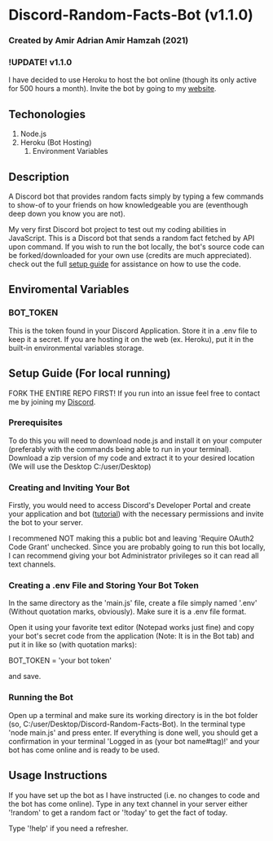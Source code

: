 # Discord-Random-Facts-Bot (v1.1.0)

### Created by Amir Adrian Amir Hamzah (2021)

### !UPDATE! v1.1.0

I have decided to use Heroku to host the bot online (though its only active for 500 hours a month). Invite the bot by going to my [website](https://edenfrey.github.io/discord-random-facts-bot-website/).
## Techonologies

1. Node.js
1. Heroku (Bot Hosting)
    1. Environment Variables
## Description

A Discord bot that provides random facts simply by typing a few commands to show-of to your friends on how knowledgeable you are (eventhough deep down you know you are not).


My very first Discord bot project to test out my coding abilities in JavaScript. This is a Discord bot that sends a random fact fetched by API upon command. If you wish to run the bot locally, the bot's source code can be forked/downloaded for your own use (credits are much appreciated). check out the full [setup guide](#setup-guide) for assistance on how to use the code.

## Enviromental Variables

### BOT_TOKEN

This is the token found in your Discord Application. Store it in a .env file to keep it a secret. If you are hosting it on the web (ex. Heroku), put it in the built-in environmental variables storage.

## Setup Guide (For local running)

FORK THE ENTIRE REPO FIRST! If you run into an issue feel free to contact me by joining my [Discord](http://bit.ly/edenfreydiscord).

### Prerequisites

To do this you will need to download node.js and install it on your computer (preferably with the commands being able to run in your terminal). Download a zip version of my code and extract it to your desired location (We will use the Desktop C:/user/Desktop)

### Creating and Inviting Your Bot

Firstly, you would need to access Discord's Developer Portal and create your application and bot ([tutorial](https://discordpy.readthedocs.io/en/stable/discord.html)) with the necessary permissions and invite the bot to your server.

I recommened NOT making this a public bot and leaving 'Require OAuth2 Code Grant' unchecked. Since you are probably going to run this bot locally, I can recommend giving your bot Administrator privileges so it can read all text channels.

### Creating a .env File and Storing Your Bot Token

In the same directory as the 'main.js' file, create a file simply named '.env' (Without quotation marks, obviously). Make sure it is a .env file format.

Open it using your favorite text editor (Notepad works just fine) and copy your bot's secret code from the application (Note: It is in the Bot tab) and put it in like so (with quotation marks):

BOT_TOKEN = 'your bot token'

and save.

### Running the Bot

Open up a terminal and make sure its working directory is in the bot folder (so, C:/user/Desktop/Discord-Random-Facts-Bot). In the terminal type 'node main.js' and press enter. If everything is done well, you should get a confirmation in your terminal 'Logged in as (your bot name#tag)!' and your bot has come online and is ready to be used.

## Usage Instructions

If you have set up the bot as I have instructed (i.e. no changes to code and the bot has come online). Type in any text channel in your server either '!random' to get a random fact or '!today' to get the fact of today.

Type '!help' if you need a refresher.
